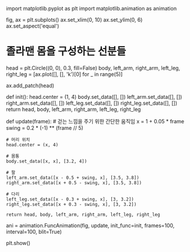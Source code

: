 import matplotlib.pyplot as plt
import matplotlib.animation as animation

fig, ax = plt.subplots()
ax.set_xlim(0, 10)
ax.set_ylim(0, 6)
ax.set_aspect('equal')

# 졸라맨 몸을 구성하는 선분들
head = plt.Circle((0, 0), 0.3, fill=False)
body, left_arm, right_arm, left_leg, right_leg = [ax.plot([], [], 'k')[0] for _ in range(5)]

ax.add_patch(head)

def init():
    head.center = (1, 4)
    body.set_data([], [])
    left_arm.set_data([], [])
    right_arm.set_data([], [])
    left_leg.set_data([], [])
    right_leg.set_data([], [])
    return head, body, left_arm, right_arm, left_leg, right_leg

def update(frame):
    # 걷는 느낌을 주기 위한 간단한 움직임
    x = 1 + 0.05 * frame
    swing = 0.2 * (-1) ** (frame // 5)

    # 머리 위치
    head.center = (x, 4)

    # 몸통
    body.set_data([x, x], [3.2, 4])

    # 팔
    left_arm.set_data([x - 0.5 + swing, x], [3.5, 3.8])
    right_arm.set_data([x + 0.5 - swing, x], [3.5, 3.8])

    # 다리
    left_leg.set_data([x - 0.3 + swing, x], [3, 3.2])
    right_leg.set_data([x + 0.3 - swing, x], [3, 3.2])

    return head, body, left_arm, right_arm, left_leg, right_leg

ani = animation.FuncAnimation(fig, update, init_func=init, frames=100,
                              interval=100, blit=True)

plt.show()
